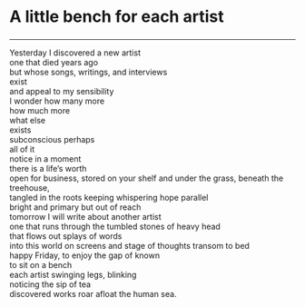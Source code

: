 # A little bench for each artist

###

***

Yesterday I discovered a new artist\
one that died years ago\
but whose songs, writings, and interviews\
exist\
and appeal to my sensibility\
I wonder how many more\
how much more\
what else\
exists\
subconscious perhaps\
all of it\
notice in a moment\
there is a life’s worth\
open for business, stored on your shelf and under the grass, beneath the treehouse,\
tangled in the roots keeping whispering hope parallel\
bright and primary but out of reach\
tomorrow I will write about another artist\
one that runs through the tumbled stones of heavy head\
that flows out splays of words\
into this world on screens and stage of thoughts transom to bed\
happy Friday, to enjoy the gap of known\
to sit on a bench\
each artist swinging legs, blinking\
noticing the sip of tea\
discovered works roar afloat the human sea.
